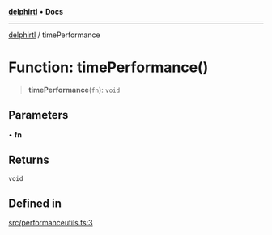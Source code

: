 [**delphirtl**](../README.md) • **Docs**

***

[delphirtl](../globals.md) / timePerformance

# Function: timePerformance()

> **timePerformance**(`fn`): `void`

## Parameters

• **fn**

## Returns

`void`

## Defined in

[src/performanceutils.ts:3](https://github.com/chuacw/delphirtl/blob/f3163e04bfe463ee73ae24dddcc0e3307d4e880a/src/performanceutils.ts#L3)
